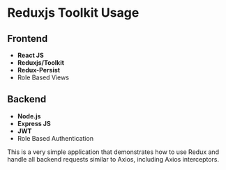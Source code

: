 # Reduxjs Toolkit Usage

## Frontend
- **React JS**
- **Reduxjs/Toolkit**
- **Redux-Persist**
- Role Based Views

## Backend
- **Node.js**
- **Express JS**
- **JWT**
- Role Based Authentication

This is a very simple application that demonstrates how to use Redux and handle all backend requests similar to Axios, including Axios interceptors.
